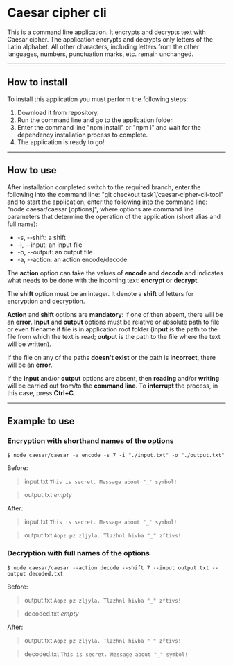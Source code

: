 # Caesar cipher cli

This is a command line application. It encrypts and decrypts text with Caesar cipher. The application encrypts and decrypts only letters of the Latin alphabet. All other characters, including letters from the other languages, numbers, punctuation marks, etc. remain unchanged.

---

## How to install

To install this application you must perform the following steps:
1. Download it from repository.
2. Run the command line and go to the application folder.
3. Enter the command line "npm install" or "npm i" and wait for the dependency installation process to complete.
4. The application is ready to go!

---

## How to use


After installation completed switch to the required branch, enter the following into the command line: "git checkout task1/caesar-cipher-cli-tool" and to start the application, enter the following into the command line: "node caesar/caesar [options]", where options are command line parameters that determine the operation of the application (short alias and full name):
* -s, --shift: a shift
* -i, --input: an input file
* -o, --output: an output file
* -a, --action: an action encode/decode


The **action** option can take the values of **encode** and **decode** and indicates what needs to be done with the incoming text: **encrypt** or **decrypt**.

The **shift** option must be an integer. It denote a **shift** of letters for encryption and decryption.

**Action** and **shift** options are **mandatory**: if one of then absent, there will be an **error**. **Input** and **output** options must be relative or absolute path to file or even filename if file is in application root folder (**input** is the path to the file from which the text is read; **output** is the path to the file where the text will be written).

If the file on any of the paths **doesn't exist** or the path is **incorrect**, there will be an **error**.

If the **input** and/or **output** options are absent, then **reading** and/or **writing** will be carried out from/to the **command line**. To **interrupt** the process, in this case, press **Ctrl+C**.

---

## Example to use

### Encryption with shorthand names of the options

```terminal
$ node caesar/caesar -a encode -s 7 -i "./input.txt" -o "./output.txt"
```

Before:
> input.txt
> `This is secret. Message about "_" symbol!`

> output.txt
> *empty*

After:
> input.txt
> `This is secret. Message about "_" symbol!`

> output.txt
> `Aopz pz zljyla. Tlzzhnl hivba "_" zftivs!`
 
 ### Decryption with full names of the options

```terminal
$ node caesar/caesar --action decode --shift 7 --input output.txt --output decoded.txt
```

Before:
> output.txt
> `Aopz pz zljyla. Tlzzhnl hivba "_" zftivs!`

> decoded.txt
> *empty*

After:
> output.txt
> `Aopz pz zljyla. Tlzzhnl hivba "_" zftivs!`

> decoded.txt
> `This is secret. Message about "_" symbol!`